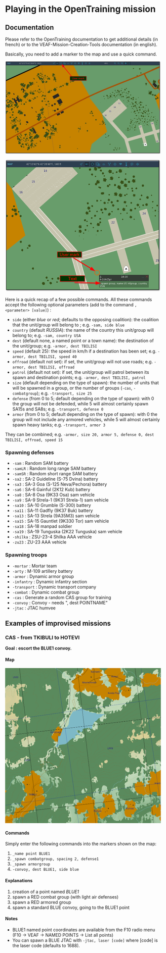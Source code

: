 # Playing in the OpenTraining mission

## Documentation

Please refer to the OpenTraining documentation to get additional details (in french) or to the VEAF-Mission-Creation-Tools documentation (in english).

Basically, you need to add a marker to the map and use a quick command.

![CAS_from_TKIBULI_to_HOTEVI_-_map](f10-map-usermark-01.png?raw=true "f10-map-usermark-01")

![f10-map-usermark-02](f10-map-usermark-02.png?raw=true "f10-map-usermark-02")

Here is a quick recap of a few possible commands. All these commands accept the following optional parameters (add to the command `, <parameter> [value]`) :

- `side` (either *blue* or *red*; defaults to the opposing coalition): the coalition that the unit/group will belong to ; e.g. `-sam, side blue`
- `country` (default *RUSSIA*): the name of the country this unit/group will belong to; e.g. `-sam, country USA`
- `dest` (default none, a named point or a town name): the destination of the unit/group; e.g. `-armor, dest TBILISI`
- `speed` (default 25): the speed in km/h if a destination has been set; e.g. `-armor, dest TBILISI, speed 40`
- `offroad` (default not set): if set, the unit/group will not use roads; e.g. `-armor, dest TBILISI, offroad`
- `patrol` (default not set): if set, the unit/group will patrol between its spawn and destination points; e.g. `-armor, dest TBILISI, patrol`
- `size` (default depending on the type of spawn): the number of units that will be spawned in a group, or the number of groups (`-cas`, `-combatgroup`); e.g. `-transport, size 25`
- `defense` (from 0 to 5; default depending on the type of spawn): with 0 the group will not be defended, while 5 will almost certainly spawn SA15s and SA8s; e.g. `-transport, defense 0`
- `armor` (from 0 to 5; default depending on the type of spawn): with 0 the group will not include any armored vehicles, while 5 will almost certainly spawn heavy tanks; e.g. `-transport, armor 3`

They can be combined; e.g. `-armor, size 20, armor 5, defense 0, dest TBILISI, offroad, speed 15`

### Spawning defenses

- `-sam` : Random SAM battery
- `-samLR` : Random long range SAM battery
- `-samSR` : Random short range SAM battery
- `-sa2` : SA-2 Guideline (S-75 Dvina) battery
- `-sa3` : SA-3 Goa (S-125 Neva/Pechora) battery
- `-sa6` : SA-6 Gainful (2K12 Kub) battery
- `-sa8` : SA-8 Osa (9K33 Osa) sam vehicle
- `-sa9` : SA-9 Strela-1 (9K31 Strela-1) sam vehicle
- `-sa10` : SA-10 Grumble (S-300) battery
- `-sa11` : SA-11 Gadfly (9K37 Buk) battery
- `-sa13` : SA-13 Strela (9A35M3) sam vehicle
- `-sa15` : SA-15 Gauntlet (9K330 Tor) sam vehicle
- `-sa18` : SA-18 manpad soldier
- `-sa19` : SA-19 Tunguska (2K22 Tunguska) sam vehicle
- `-shilka` : ZSU-23-4 Shilka AAA vehicle
- `-zu23` : ZU-23 AAA vehicle

### Spawning troops

- `-mortar` : Mortar team
- `-arty` : M-109 artillery battery
- `-armor` : Dynamic armor group
- `-infantry` : Dynamic infantry section
- `-transport` : Dynamic transport company
- `-combat` : Dynamic combat group
- `-cas` : Generate a random CAS group for training
- `-convoy` : Convoy - needs \", dest POINTNAME\"
- `-jtac` : JTAC humvee

## Examples of improvised missions

### CAS - from TKIBULI to HOTEVI

**Goal : escort the BLUE1 convoy.**

#### Map

![CAS_from_TKIBULI_to_HOTEVI_-_map](CAS_from_TKIBULI_to_HOTEVI_-_map.png?raw=true "CAS_from_TKIBULI_to_HOTEVI_-_map")

#### Commands

Simply enter the following commands into the markers shown on the map:

1. `_name point BLUE1`
2. `_spawn combatgroup, spacing 2, defense1`
3. `_spawn armorgroup`
4. `-convoy, dest BLUE1, side blue`

#### Explanations

1. creation of a point named *BLUE1*
2. spawn a RED combat group (with light air defenses)
3. spawn a RED armored group
4. spawn a standard BLUE convoy, going to the BLUE1 point

#### Notes

- BLUE1 named point coordinates are available from the F10 radio menu (F10 → VEAF → NAMED POINTS → List all points)
- You can spawn a BLUE JTAC with `-jtac, laser [code]` where [code] is the laser code (defaults to 1688).
